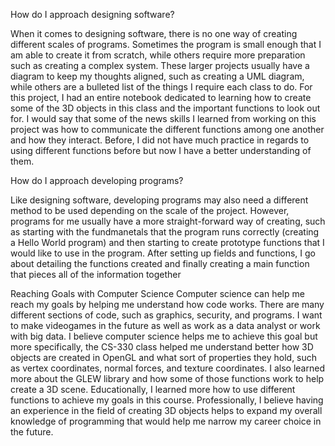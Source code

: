 How do I approach designing software?

When it comes to designing software, there is no one way of creating different scales of programs. Sometimes the program is small enough that I am able to create it from scratch, while others require more preparation such as creating a complex system. These larger projects usually have a diagram to keep my thoughts aligned, such as creating a UML diagram, while others are a bulleted list of the things I require each class to do. For this project, I had an entire notebook dedicated to learning how to create some of the 3D objects in this class and the important functions to look out for. I would say that some of the news skills I learned from working on this project was how to communicate the different functions among one another and how they interact. Before, I did not have much practice in regards to using different functions before but now I have a better understanding of them.



How do I approach developing programs?

Like designing software, developing programs may also need a different method to be used depending on the scale of the project. However, programs for me usually have a more straight-forward way of creating, such as starting with the fundmanetals that the program runs correctly (creating a Hello World program) and then starting to create prototype functions that I would like to use in the program. After setting up fields and functions, I go about detailing the functions created and finally creating a main function that pieces all of the information together



Reaching Goals with Computer Science
Computer science can help me reach my goals by helping me understand how code works. There are many different sections of code, such as graphics, security, and programs. I want to make videogames in the future as well as work as a data analyst or work with big data. I believe computer science helps me to achieve this goal but more specifically, the CS-330 class helped me understand better how 3D objects are created in OpenGL and what sort of properties they hold, such as vertex coordinates, normal forces, and texture coordinates. I also learned more about the GLEW library and how some of those functions work to help create a 3D scene. Educationally, I learned more how to use different functions to achieve my goals in this course. Professionally, I believe having an experience in the field of creating 3D objects helps to expand my overall knowledge of programming that would help me narrow my career choice in the future.

